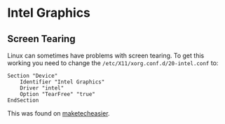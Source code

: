 # Intel Graphics

## Screen Tearing

Linux can sometimes have problems with screen tearing.
To get this working you need to change the `/etc/X11/xorg.conf.d/20-intel.conf` to:

```
Section "Device"
    Identifier "Intel Graphics"
    Driver "intel"
    Option "TearFree" "true"
EndSection
```
This was found on [maketecheasier](https://www.maketecheasier.com/get-rid-screen-tearing-linux).
